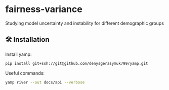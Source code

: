 # fairness-variance

Studying model uncertainty and instability for different demographic groups


## 🛠 Installation

Install yamp:
```bash
pip install git+ssh://git@github.com/denysgerasymuk799/yamp.git
```


Useful commands:
```bash
yamp river --out docs/api --verbose
```